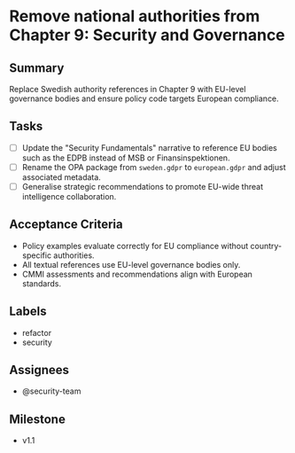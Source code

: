 # Remove national authorities from Chapter 9: Security and Governance

## Summary
Replace Swedish authority references in Chapter 9 with EU-level governance bodies and ensure policy code targets European compliance.

## Tasks
- [ ] Update the "Security Fundamentals" narrative to reference EU bodies such as the EDPB instead of MSB or Finansinspektionen.
- [ ] Rename the OPA package from `sweden.gdpr` to `european.gdpr` and adjust associated metadata.
- [ ] Generalise strategic recommendations to promote EU-wide threat intelligence collaboration.

## Acceptance Criteria
- Policy examples evaluate correctly for EU compliance without country-specific authorities.
- All textual references use EU-level governance bodies only.
- CMMI assessments and recommendations align with European standards.

## Labels
- refactor
- security

## Assignees
- @security-team

## Milestone
- v1.1
